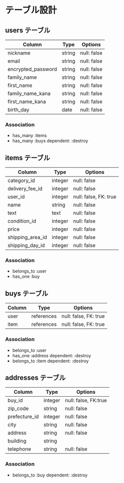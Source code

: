 # テーブル設計

## users テーブル

| Column             | Type   | Options     |
| ------------------ | ------ | ------------|
| nickname           | string | null: false |
| email              | string | null: false |
| encrypted_password | string | null: false |
| family_name        | string | null: false |
| first_name         | string | null: false |
| family_name_kana   | string | null: false |
| first_name_kana    | string | null: false |
| birth_day          | date   | null: false |

### Association

- has_many :items
- has_many :buys dependent: :destroy



## items テーブル

| Column           | Type       | Options               |
| ---------------- | ---------- | --------------------- |
| category_id      | integer    | null: false           |
| delivery_fee_id  | integer    | null: false           |
| user_id          | integer    | null: false, FK: true |
| name             | string     | null: false           |
| text             | text       | null: false           |
| condition_id     | integer    | null: false           |
| price            | integer    | null: false           |
| shipping_area_id | integer    | null: false           |
| shipping_day_id  | integer    | null: false           |

### Association

- belongs_to :user
- has_one :buy


## buys テーブル

| Column | Type       | Options               |
| ------ | ---------- | --------------------- |
| user   | references | null: false, FK: true |
| item   | references | null: false, FK: true |

### Association

- belongs_to :user
- has_one :address dependent: :destroy
- belongs_to :item dependent: :destroy


## addresses テーブル

| Column        | Type       | Options              |
| ------------- | ---------- | -------------------- |
| buy_id        | integer    | null: false, FK:true |
| zip_code      | string     | null: false          |
| prefecture_id | integer    | null: false          |
| city          | string     | null: false          |
| address       | string     | null: false          |
| building      | string     |                      |
| telephone     | string     | null: false          |

### Association

- belongs_to :buy dependent: :destroy